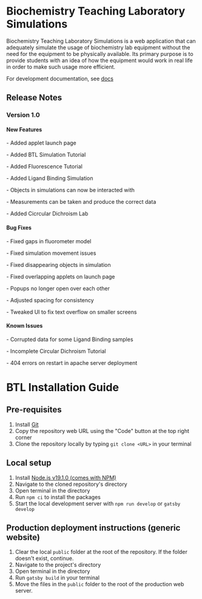 # Biochemistry Teaching Laboratory Simulations 

Biochemistry Teaching Laboratory Simulations is a web application that can adequately simulate the usage of biochemistry lab equipment without the need for the equipment to be physically available. Its primary purpose is to provide students with an idea of how the equipment would work in real life in order to make such usage more efficient.

For development documentation, see [docs](docs)

## Release Notes

### Version 1.0

#### New Features

\- Added applet launch page

\- Added BTL Simulation Tutorial

\- Added Fluorescence Tutorial

\- Added Ligand Binding Simulation

\- Objects in simulations can now be interacted with

\- Measurements can be taken and produce the correct data

\- Added Cicrcular Dichroism Lab

#### Bug Fixes

\- Fixed gaps in fluorometer model

\- Fixed simulation movement issues

\- Fixed disappearing objects in simulation

\- Fixed overlapping applets on launch page

\- Popups no longer open over each other

\- Adjusted spacing for consistency

\- Tweaked UI to fix text overflow on smaller screens

#### Known Issues

\- Corrupted data for some Ligand Binding samples

\- Incomplete Circular Dichroism Tutorial

\- 404 errors on restart in apache server deployment




# BTL Installation Guide

## Pre-requisites

1. Install [Git](https://github.com/git-guides/install-git)
2. Copy the repository web URL using the "Code" button at the top right corner
3. Clone the repository locally by typing `git clone <URL>` in your terminal

## Local setup

1. Install [Node.js v19.1.0 (comes with NPM)](https://nodejs.org/en/)
2. Navigate to the cloned repository's directory
3. Open terminal in the directory
4. Run `npm ci` to install the packages
5. Start the local development server with `npm run develop` or `gatsby develop`


## Production deployment instructions (generic website)

1. Clear the local `public` folder at the root of the repository. If the folder doesn't exist, continue.
2. Navigate to the project's directory
3. Open terminal in the directory
4. Run `gatsby build` in your terminal
5. Move the files in the `public` folder to the root of the production web server.
